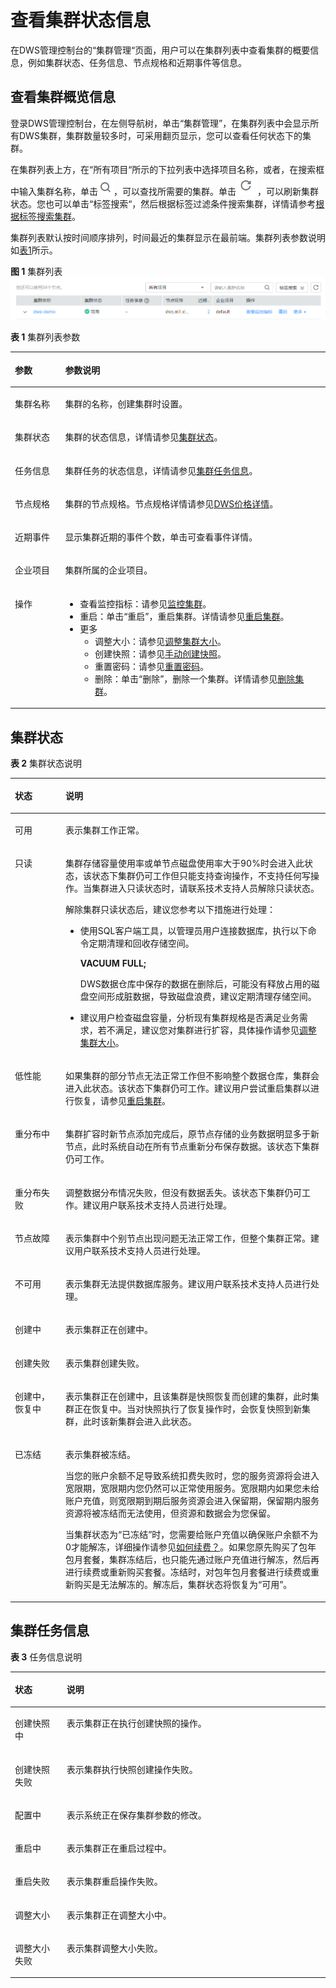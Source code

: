 # 查看集群状态信息<a name="dws_01_0020"></a>

在DWS管理控制台的“集群管理“页面，用户可以在集群列表中查看集群的概要信息，例如集群状态、任务信息、节点规格和近期事件等信息。

## 查看集群概览信息<a name="section1864014116328"></a>

登录DWS管理控制台，在左侧导航树，单击“集群管理”，在集群列表中会显示所有DWS集群，集群数量较多时，可采用翻页显示，您可以查看任何状态下的集群。

在集群列表上方，在“所有项目“所示的下拉列表中选择项目名称，或者，在搜索框中输入集群名称，单击![](figures/icon_dws_search_cluster_02.png)，可以查找所需要的集群。单击![](figures/icon_dws_refresh_02.png)，可以刷新集群状态。您也可以单击“标签搜索“，然后根据标签过滤条件搜索集群，详情请参考[根据标签搜索集群](标签管理.md#section887643535616)。

集群列表默认按时间顺序排列，时间最近的集群显示在最前端。集群列表参数说明如[表1](#table3950169215120)所示。

**图 1**  集群列表<a name="fig5645114433114"></a>  
![](figures/集群列表.png "集群列表")

**表 1**  集群列表参数

<a name="table3950169215120"></a>
<table><thead align="left"><tr id="row2555468715120"><th class="cellrowborder" valign="top" width="15.950000000000001%" id="mcps1.2.3.1.1"><p id="p4021197415120"><a name="p4021197415120"></a><a name="p4021197415120"></a>参数</p>
</th>
<th class="cellrowborder" valign="top" width="84.05%" id="mcps1.2.3.1.2"><p id="p3594448915120"><a name="p3594448915120"></a><a name="p3594448915120"></a>参数说明</p>
</th>
</tr>
</thead>
<tbody><tr id="row3067086316226"><td class="cellrowborder" valign="top" width="15.950000000000001%" headers="mcps1.2.3.1.1 "><p id="p4535230516226"><a name="p4535230516226"></a><a name="p4535230516226"></a>集群名称</p>
</td>
<td class="cellrowborder" valign="top" width="84.05%" headers="mcps1.2.3.1.2 "><p id="p186225616226"><a name="p186225616226"></a><a name="p186225616226"></a>集群的名称，创建集群时设置。</p>
</td>
</tr>
<tr id="row4848715816226"><td class="cellrowborder" valign="top" width="15.950000000000001%" headers="mcps1.2.3.1.1 "><p id="p2038980616226"><a name="p2038980616226"></a><a name="p2038980616226"></a>集群状态</p>
</td>
<td class="cellrowborder" valign="top" width="84.05%" headers="mcps1.2.3.1.2 "><p id="p4372926616226"><a name="p4372926616226"></a><a name="p4372926616226"></a>集群的状态信息，详情请参见<a href="#section1594381611251">集群状态</a>。</p>
</td>
</tr>
<tr id="row79178716226"><td class="cellrowborder" valign="top" width="15.950000000000001%" headers="mcps1.2.3.1.1 "><p id="p336023416226"><a name="p336023416226"></a><a name="p336023416226"></a>任务信息</p>
</td>
<td class="cellrowborder" valign="top" width="84.05%" headers="mcps1.2.3.1.2 "><p id="p4130844516226"><a name="p4130844516226"></a><a name="p4130844516226"></a>集群任务的状态信息，详情请参见<a href="#section17463325251">集群任务信息</a>。</p>
</td>
</tr>
<tr id="row3434627416226"><td class="cellrowborder" valign="top" width="15.950000000000001%" headers="mcps1.2.3.1.1 "><p id="p3691952116226"><a name="p3691952116226"></a><a name="p3691952116226"></a>节点规格</p>
</td>
<td class="cellrowborder" valign="top" width="84.05%" headers="mcps1.2.3.1.2 "><p id="p4620786916226"><a name="p4620786916226"></a><a name="p4620786916226"></a>集群的节点规格。节点规格详情请参见<a href="https://www.huaweicloud.com/pricing.html?tab=detail#/dws" target="_blank" rel="noopener noreferrer">DWS价格详情</a>。</p>
</td>
</tr>
<tr id="row4007178116226"><td class="cellrowborder" valign="top" width="15.950000000000001%" headers="mcps1.2.3.1.1 "><p id="p961872516226"><a name="p961872516226"></a><a name="p961872516226"></a>近期事件</p>
</td>
<td class="cellrowborder" valign="top" width="84.05%" headers="mcps1.2.3.1.2 "><p id="p2136293316226"><a name="p2136293316226"></a><a name="p2136293316226"></a>显示集群近期的事件个数，单击可查看事件详情。</p>
</td>
</tr>
<tr id="row2563272716226"><td class="cellrowborder" valign="top" width="15.950000000000001%" headers="mcps1.2.3.1.1 "><p id="p6672022516226"><a name="p6672022516226"></a><a name="p6672022516226"></a>企业项目</p>
</td>
<td class="cellrowborder" valign="top" width="84.05%" headers="mcps1.2.3.1.2 "><p id="p860441416226"><a name="p860441416226"></a><a name="p860441416226"></a>集群所属的企业项目。</p>
</td>
</tr>
<tr id="row1241899616226"><td class="cellrowborder" valign="top" width="15.950000000000001%" headers="mcps1.2.3.1.1 "><p id="p3154882516226"><a name="p3154882516226"></a><a name="p3154882516226"></a>操作</p>
</td>
<td class="cellrowborder" valign="top" width="84.05%" headers="mcps1.2.3.1.2 "><a name="ul8157907161719"></a><a name="ul8157907161719"></a><ul id="ul8157907161719"><li>查看监控指标：请参见<a href="监控集群.md">监控集群</a>。</li><li>重启：单击<span class="uicontrol" id="uicontrol11889982194825"><a name="uicontrol11889982194825"></a><a name="uicontrol11889982194825"></a>“重启”</span>，重启集群。详情请参见<a href="重启集群.md">重启集群</a>。</li><li>更多<a name="ul63475607161741"></a><a name="ul63475607161741"></a><ul id="ul63475607161741"><li>调整大小：请参见<a href="调整集群大小.md">调整集群大小</a>。</li><li>创建快照：请参见<a href="手动创建快照.md">手动创建快照</a>。</li><li>重置密码：请参见<a href="重置密码.md">重置密码</a>。</li><li>删除：单击<span class="uicontrol" id="uicontrol19202854164233"><a name="uicontrol19202854164233"></a><a name="uicontrol19202854164233"></a>“删除”</span>，删除一个集群。详情请参见<a href="删除集群.md">删除集群</a>。</li></ul>
</li></ul>
</td>
</tr>
</tbody>
</table>

## 集群状态<a name="section1594381611251"></a>

**表 2**  集群状态说明

<a name="table149961733142815"></a>
<table><thead align="left"><tr id="row109971233142812"><th class="cellrowborder" valign="top" width="16.07%" id="mcps1.2.3.1.1"><p id="p3997733122812"><a name="p3997733122812"></a><a name="p3997733122812"></a><strong id="b199718338283"><a name="b199718338283"></a><a name="b199718338283"></a>状态</strong></p>
</th>
<th class="cellrowborder" valign="top" width="83.93%" id="mcps1.2.3.1.2"><p id="p18997933172813"><a name="p18997933172813"></a><a name="p18997933172813"></a><strong id="b099783313284"><a name="b099783313284"></a><a name="b099783313284"></a>说明</strong></p>
</th>
</tr>
</thead>
<tbody><tr id="row139973339288"><td class="cellrowborder" valign="top" width="16.07%" headers="mcps1.2.3.1.1 "><p id="p149973332288"><a name="p149973332288"></a><a name="p149973332288"></a>可用</p>
</td>
<td class="cellrowborder" valign="top" width="83.93%" headers="mcps1.2.3.1.2 "><p id="p18997133102819"><a name="p18997133102819"></a><a name="p18997133102819"></a>表示集群工作正常。</p>
</td>
</tr>
<tr id="row1997113392813"><td class="cellrowborder" valign="top" width="16.07%" headers="mcps1.2.3.1.1 "><p id="p599716336281"><a name="p599716336281"></a><a name="p599716336281"></a>只读</p>
</td>
<td class="cellrowborder" valign="top" width="83.93%" headers="mcps1.2.3.1.2 "><p id="p129971933142819"><a name="p129971933142819"></a><a name="p129971933142819"></a>集群存储容量使用率或单节点磁盘使用率大于90%时会进入此状态，该状态下集群仍可工作但只能支持查询操作，不支持任何写操作。当集群进入只读状态时，请联系技术支持人员解除只读状态。</p>
<p id="p0997113316285"><a name="p0997113316285"></a><a name="p0997113316285"></a>解除集群只读状态后，建议您参考以下措施进行处理：</p>
<a name="ul1599813312281"></a><a name="ul1599813312281"></a><ul id="ul1599813312281"><li>使用SQL客户端工具，以管理员用户连接数据库，执行以下命令定期清理和回收存储空间。<p id="p15998433162812"><a name="p15998433162812"></a><a name="p15998433162812"></a><b><span class="cmdname" id="cmdname14998733152815"><a name="cmdname14998733152815"></a><a name="cmdname14998733152815"></a>VACUUM FULL;</span></b></p>
<p id="p11998733162813"><a name="p11998733162813"></a><a name="p11998733162813"></a>DWS数据仓库中保存的数据在删除后，可能没有释放占用的磁盘空间形成脏数据，导致磁盘浪费，建议定期清理存储空间。</p>
</li><li>建议用户检查磁盘容量，分析现有集群规格是否满足业务需求，若不满足，建议您对集群进行扩容，具体操作请参见<a href="调整集群大小.md">调整集群大小</a>。</li></ul>
</td>
</tr>
<tr id="row19998193342812"><td class="cellrowborder" valign="top" width="16.07%" headers="mcps1.2.3.1.1 "><p id="p79981033182817"><a name="p79981033182817"></a><a name="p79981033182817"></a>低性能</p>
</td>
<td class="cellrowborder" valign="top" width="83.93%" headers="mcps1.2.3.1.2 "><p id="p7998233192818"><a name="p7998233192818"></a><a name="p7998233192818"></a>如果集群的部分节点无法正常工作但不影响整个数据仓库，集群会进入此状态。该状态下集群仍可工作。建议用户尝试重启集群以进行恢复，请参见<a href="重启集群.md">重启集群</a>。</p>
</td>
</tr>
<tr id="row499811334283"><td class="cellrowborder" valign="top" width="16.07%" headers="mcps1.2.3.1.1 "><p id="p299833318289"><a name="p299833318289"></a><a name="p299833318289"></a>重分布中</p>
</td>
<td class="cellrowborder" valign="top" width="83.93%" headers="mcps1.2.3.1.2 "><p id="p2998133162818"><a name="p2998133162818"></a><a name="p2998133162818"></a>集群扩容时新节点添加完成后，原节点存储的业务数据明显多于新节点，此时系统自动在所有节点重新分布保存数据。该状态下集群仍可工作。</p>
</td>
</tr>
<tr id="row129981833182818"><td class="cellrowborder" valign="top" width="16.07%" headers="mcps1.2.3.1.1 "><p id="p129986334280"><a name="p129986334280"></a><a name="p129986334280"></a>重分布失败</p>
</td>
<td class="cellrowborder" valign="top" width="83.93%" headers="mcps1.2.3.1.2 "><p id="p1199863372818"><a name="p1199863372818"></a><a name="p1199863372818"></a>调整数据分布情况失败，但没有数据丢失。该状态下集群仍可工作。建议用户联系技术支持人员进行处理。</p>
</td>
</tr>
<tr id="row13998833182810"><td class="cellrowborder" valign="top" width="16.07%" headers="mcps1.2.3.1.1 "><p id="p699853314284"><a name="p699853314284"></a><a name="p699853314284"></a>节点故障</p>
</td>
<td class="cellrowborder" valign="top" width="83.93%" headers="mcps1.2.3.1.2 "><p id="p119987331287"><a name="p119987331287"></a><a name="p119987331287"></a>表示集群中个别节点出现问题无法正常工作，但整个集群正常。建议用户联系技术支持人员进行处理。</p>
</td>
</tr>
<tr id="row16999333112814"><td class="cellrowborder" valign="top" width="16.07%" headers="mcps1.2.3.1.1 "><p id="p0999183317285"><a name="p0999183317285"></a><a name="p0999183317285"></a>不可用</p>
</td>
<td class="cellrowborder" valign="top" width="83.93%" headers="mcps1.2.3.1.2 "><p id="p399910331284"><a name="p399910331284"></a><a name="p399910331284"></a>表示集群无法提供数据库服务。建议用户联系技术支持人员进行处理。</p>
</td>
</tr>
<tr id="row209991933132813"><td class="cellrowborder" valign="top" width="16.07%" headers="mcps1.2.3.1.1 "><p id="p199993342816"><a name="p199993342816"></a><a name="p199993342816"></a>创建中</p>
</td>
<td class="cellrowborder" valign="top" width="83.93%" headers="mcps1.2.3.1.2 "><p id="p199916337280"><a name="p199916337280"></a><a name="p199916337280"></a>表示集群正在创建中。</p>
</td>
</tr>
<tr id="row99997334285"><td class="cellrowborder" valign="top" width="16.07%" headers="mcps1.2.3.1.1 "><p id="p1399914332285"><a name="p1399914332285"></a><a name="p1399914332285"></a>创建失败</p>
</td>
<td class="cellrowborder" valign="top" width="83.93%" headers="mcps1.2.3.1.2 "><p id="p7999333192816"><a name="p7999333192816"></a><a name="p7999333192816"></a>表示集群创建失败。</p>
</td>
</tr>
<tr id="row1599953318284"><td class="cellrowborder" valign="top" width="16.07%" headers="mcps1.2.3.1.1 "><p id="p10999153313289"><a name="p10999153313289"></a><a name="p10999153313289"></a>创建中，恢复中</p>
</td>
<td class="cellrowborder" valign="top" width="83.93%" headers="mcps1.2.3.1.2 "><p id="p13999143310284"><a name="p13999143310284"></a><a name="p13999143310284"></a>表示集群正在创建中，且该集群是快照恢复而创建的集群，此时集群正在恢复中。当对快照执行了恢复操作时，会恢复快照到新集群，此时该新集群会进入此状态。</p>
</td>
</tr>
<tr id="row9999433122818"><td class="cellrowborder" valign="top" width="16.07%" headers="mcps1.2.3.1.1 "><p id="p129991033182819"><a name="p129991033182819"></a><a name="p129991033182819"></a>已冻结</p>
</td>
<td class="cellrowborder" valign="top" width="83.93%" headers="mcps1.2.3.1.2 "><p id="p2999333162810"><a name="p2999333162810"></a><a name="p2999333162810"></a>表示集群被冻结。</p>
<p id="p662173071013"><a name="p662173071013"></a><a name="p662173071013"></a>当您的账户余额不足导致系统扣费失败时，您的服务资源将会进入宽限期，宽限期内您仍然可以正常使用服务。宽限期内如果您未给账户充值，则宽限期到期后服务资源会进入保留期，保留期内服务资源将被冻结而无法使用，但资源和数据会为您保留。</p>
<p id="p3560202353611"><a name="p3560202353611"></a><a name="p3560202353611"></a>当集群状态为<span class="parmvalue" id="parmvalue171619120248"><a name="parmvalue171619120248"></a><a name="parmvalue171619120248"></a>“已冻结”</span>时，您需要给账户充值以确保账户余额不为0才能解冻，详细操作请参见<a href="https://support.huaweicloud.com/dws_faq/dws_03_0038.html" target="_blank" rel="noopener noreferrer">如何续费？</a>。如果您原先购买了包年包月套餐，集群冻结后，也只能先通过账户充值进行解冻，然后再进行续费或重新购买套餐。冻结时，对包年包月套餐进行续费或重新购买是无法解冻的。<span id="ph13596422162415"><a name="ph13596422162415"></a><a name="ph13596422162415"></a>解冻后，集群状态将恢复为“可用”</span>。</p>
</td>
</tr>
</tbody>
</table>

## 集群任务信息<a name="section17463325251"></a>

**表 3**  任务信息说明

<a name="table14404145652518"></a>
<table><thead align="left"><tr id="row240519569253"><th class="cellrowborder" valign="top" width="16.41%" id="mcps1.2.3.1.1"><p id="p174051556102513"><a name="p174051556102513"></a><a name="p174051556102513"></a><strong id="b154057562251"><a name="b154057562251"></a><a name="b154057562251"></a>状态</strong></p>
</th>
<th class="cellrowborder" valign="top" width="83.59%" id="mcps1.2.3.1.2"><p id="p0405125642519"><a name="p0405125642519"></a><a name="p0405125642519"></a><strong id="b340545692512"><a name="b340545692512"></a><a name="b340545692512"></a>说明</strong></p>
</th>
</tr>
</thead>
<tbody><tr id="row1140516562251"><td class="cellrowborder" valign="top" width="16.41%" headers="mcps1.2.3.1.1 "><p id="p184051156112519"><a name="p184051156112519"></a><a name="p184051156112519"></a>创建快照中</p>
</td>
<td class="cellrowborder" valign="top" width="83.59%" headers="mcps1.2.3.1.2 "><p id="p4406356142515"><a name="p4406356142515"></a><a name="p4406356142515"></a>表示集群正在执行创建快照的操作。</p>
</td>
</tr>
<tr id="row2040615564254"><td class="cellrowborder" valign="top" width="16.41%" headers="mcps1.2.3.1.1 "><p id="p2040675652515"><a name="p2040675652515"></a><a name="p2040675652515"></a>创建快照失败</p>
</td>
<td class="cellrowborder" valign="top" width="83.59%" headers="mcps1.2.3.1.2 "><p id="p18406155618253"><a name="p18406155618253"></a><a name="p18406155618253"></a>表示集群执行快照创建操作失败。</p>
</td>
</tr>
<tr id="row44061756202514"><td class="cellrowborder" valign="top" width="16.41%" headers="mcps1.2.3.1.1 "><p id="p104061356142515"><a name="p104061356142515"></a><a name="p104061356142515"></a>配置中</p>
</td>
<td class="cellrowborder" valign="top" width="83.59%" headers="mcps1.2.3.1.2 "><p id="p540685619253"><a name="p540685619253"></a><a name="p540685619253"></a>表示系统正在保存集群参数的修改。</p>
</td>
</tr>
<tr id="row1340795642516"><td class="cellrowborder" valign="top" width="16.41%" headers="mcps1.2.3.1.1 "><p id="p12407135652515"><a name="p12407135652515"></a><a name="p12407135652515"></a>重启中</p>
</td>
<td class="cellrowborder" valign="top" width="83.59%" headers="mcps1.2.3.1.2 "><p id="p11407356132515"><a name="p11407356132515"></a><a name="p11407356132515"></a>表示集群正在重启过程中。</p>
</td>
</tr>
<tr id="row8407125612259"><td class="cellrowborder" valign="top" width="16.41%" headers="mcps1.2.3.1.1 "><p id="p0407956122510"><a name="p0407956122510"></a><a name="p0407956122510"></a>重启失败</p>
</td>
<td class="cellrowborder" valign="top" width="83.59%" headers="mcps1.2.3.1.2 "><p id="p114071564254"><a name="p114071564254"></a><a name="p114071564254"></a>表示集群重启操作失败。</p>
</td>
</tr>
<tr id="row240719564259"><td class="cellrowborder" valign="top" width="16.41%" headers="mcps1.2.3.1.1 "><p id="p13407185642513"><a name="p13407185642513"></a><a name="p13407185642513"></a>调整大小</p>
</td>
<td class="cellrowborder" valign="top" width="83.59%" headers="mcps1.2.3.1.2 "><p id="p4407256142515"><a name="p4407256142515"></a><a name="p4407256142515"></a>表示集群正在调整大小中。</p>
</td>
</tr>
<tr id="row7407256172519"><td class="cellrowborder" valign="top" width="16.41%" headers="mcps1.2.3.1.1 "><p id="p1540825642515"><a name="p1540825642515"></a><a name="p1540825642515"></a>调整大小失败</p>
</td>
<td class="cellrowborder" valign="top" width="83.59%" headers="mcps1.2.3.1.2 "><p id="p1940835613252"><a name="p1940835613252"></a><a name="p1940835613252"></a>表示集群调整大小失败。</p>
</td>
</tr>
</tbody>
</table>

